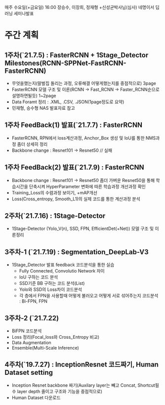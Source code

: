 매주 수요일(+금요일) 16:00 장승수, 이장희, 정재형 +신성균박사님(심사) 네명이서 딥러닝 세미나발표   

#
# 주간 계획

## 1주차(`21.7.5) : FasterRCNN + 1Stage_Detector Milestones(RCNN-SPPNet-FastRCNN-FasterRCNN)
- 무엇을했는지(말벌집 돌리는 과정, 오류해결 어떻게했는지를 중점적으로) 3page
- FasterRCNN 모델 구조 및 이론(RCNN -> Fast_RCNN -> Faster_RCNN순으로 설명하면될듯) 1~2page
- Data Foramt 정리 : .XML, .CSV, .JSON(1page정도로 요약)
- 민재형, 승수형 NAS 발표자료 참고

## 1주차 FeedBack(1) 발표(`21.7.7) : FasterRCNN
- FasterRCNN, RPN에서 loss계산과정, Anchor_Box 생성 및 IoU를 통한 NMS과정 좀더 상세히 정리
- Backbone change : Resnet101 -> Resnet50 // 실패

## 1주차 FeedBack(2) 발표(`21.7.9) : FasterRCNN
- Backbone change : Resnet101 -> Resnet50 
  좀더 가벼운 Resnet50을 통해 학습시간을 단축시켜 HyperParameter 변화에 따른 학습과정 개선과정 확인
- Training_Loss의 수렴과정 보이기, +mAP개선
- Loss(Cross_entropy, Smooth_L1)의 실제 코드를 통한 계산과정 분석

## 2주차(`21.7.16) : 1Stage-Detector 
- 1Stage-Detector (Yolo_V(n), SSD, FPN, EfficientDet(+Net)) 모델 구조 및 이론정리

## 3주차-1 (`21.7.19) : Segmentation_DeepLab-V3
- 1Stage_Detector 발표 feedback 코드분석을 통한 실습
  - Fully Connected, Convolutio Network 차이
  - IoU 구하는 코드 분석
  - SSD기준 BB 구하는 코드 분석(List)
  - Yolo와 SSD의 Loss차이 코드분석
  - 각 층에서 FPN을 사용할때 어떻게 불러오고 어떻게 서로 섞어주는지 코드분석 : Bi-FPN, FPN

## 3주차-2 (`21.7.22)
  - BiFPN 코드분석
  - Loss 정리(Focal_loss와 Cross_Entropy 비교)
  - Data Augmentation
  - Ensemble(Multi-Scale Inference)

## 4주차(`19.7.27) : InceptionResnet 코드짜기, Human Dataset setting
- Inception Resnet backbone 짜기(Auxilary layer는 빼고 Concat, Shortcut필수 layer depth 줄이고 구조와 기능을 중점적으로)
- Human Dataset 다운로드

